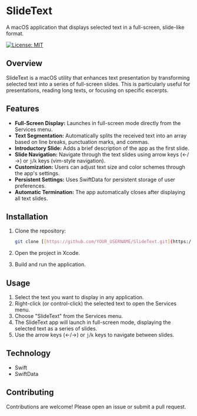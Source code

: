 # SlideText

A macOS application that displays selected text in a full-screen, slide-like format.

[![License: MIT](https://img.shields.io/badge/License-MIT-yellow.svg)](https://opensource.org/licenses/MIT)

## Overview

SlideText is a macOS utility that enhances text presentation by transforming selected text into a series of full-screen slides. This is particularly useful for presentations, reading long texts, or focusing on specific excerpts.

## Features

*   **Full-Screen Display:** Launches in full-screen mode directly from the Services menu.
*   **Text Segmentation:** Automatically splits the received text into an array based on line breaks, punctuation marks, and commas.
*   **Introductory Slide:** Adds a brief description of the app as the first slide.
*   **Slide Navigation:** Navigate through the text slides using arrow keys (←/→) or `j`/`k` keys (vim-style navigation).
*   **Customization:** Users can adjust text size and color schemes through the app's settings.
*   **Persistent Settings:** Uses SwiftData for persistent storage of user preferences.
*   **Automatic Termination:** The app automatically closes after displaying all text slides.

## Installation

1.  Clone the repository:

    ```bash
    git clone [[https://github.com/YOUR_USERNAME/SlideText.git](https://www.google.com/search?q=https://github.com/YOUR_USERNAME/SlideText.git)]([https://github.com/YOUR_USERNAME/SlideText.git](https://www.google.com/search?q=https://github.com/YOUR_USERNAME/SlideText.git))
    ```

2.  Open the project in Xcode.
3.  Build and run the application.

## Usage

1.  Select the text you want to display in any application.
2.  Right-click (or control-click) the selected text to open the Services menu.
3.  Choose "SlideText" from the Services menu.
4.  The SlideText app will launch in full-screen mode, displaying the selected text as a series of slides.
5.  Use the arrow keys (←/→) or `j`/`k` keys to navigate between slides.

## Technology

*   Swift
*   SwiftData

## Contributing

Contributions are welcome! Please open an issue or submit a pull request.